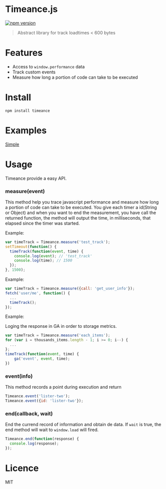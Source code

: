 # Timeance.js

[![npm version](https://badge.fury.io/js/timeance.svg)](http://badge.fury.io/js/timeance)

> Abstract library for track loadtimes < 600 bytes

# Features

- Access to `window.performance` data
- Track custom events
- Measure how long a portion of code can take to be executed


# Install

```npm install timeance```

# Examples

[Simple](http://requirebin.com/?gist=c08cff9cc1a0c49a8506)

# Usage

Timeance provide a easy API.

### measure(event)
This method help you trace javascript performance and measure how long a portion of code can take
to be executed.
You give each timer a id(String or Object) and when you want to end the measurement, you have
call the returned function, the method will output the time, in milliseconds, that elapsed since 
the timer was started.

Example:

```js
var timeTrack = Timeance.measure('test_track');
setTimeout(function() {
  timeTrack(function(event, time) {
    console.log(event); // 'test_track'
    console.log(time); // 1500
  });
}, 1500);
```

Example:

```js
var timeTrack = Timeance.measure({call: 'get_user_info'});
fetch('user/me', function() {
  ...
  timeTrack();
});
```

Example:

Loging the response in GA in order to storage metrics.

```js
var timeTrack = Timeance.measure('each_items');
for (var i = thousands_items.length - 1; i >= 0; i--) {
  ...
};
timeTrack(function(event, time) {
	ga('event', event, time);
})
```

### event(info)
This method records a point during execution and return
```js
Timeance.event('lister-two');
Timeance.event({id: 'lister-two'});
```

### end(callback, wait)
End the currend record of information and obtain de data.
If `wait` is true, the end method will wait to `window.load` will fired.
```js
Timeance.end(function(response) {
  console.log(response);
});
```

# Licence

MIT
